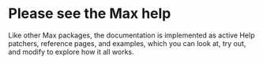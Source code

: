 # Please see the Max help

Like other Max packages, the documentation is implemented as active
Help patchers, reference pages, and examples, which you can look at,
try out, and modify to explore how it all works.
